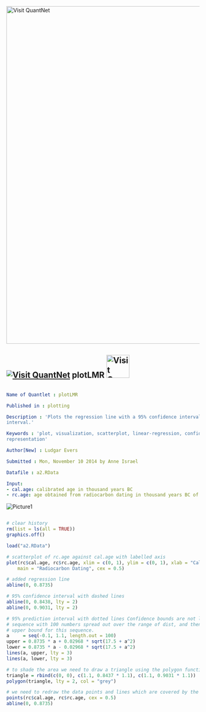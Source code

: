 
[<img src="https://github.com/QuantLet/Styleguide-and-FAQ/blob/master/pictures/banner.png" width="880" alt="Visit QuantNet">](http://quantlet.de/index.php?p=info)

## [<img src="https://github.com/QuantLet/Styleguide-and-Validation-procedure/blob/master/pictures/qloqo.png" alt="Visit QuantNet">](http://quantlet.de/) **plotLMR** [<img src="https://github.com/QuantLet/Styleguide-and-Validation-procedure/blob/master/pictures/QN2.png" width="60" alt="Visit QuantNet 2.0">](http://quantlet.de/d3/ia)

```yaml

Name of Quantlet : plotLMR

Published in : plotting

Description : 'Plots the regression line with a 95% confidence interval and a shaded 95% prediction
interval.'

Keywords : 'plot, visualization, scatterplot, linear-regression, confidence-interval, graphical
representation'

Author[New] : Ludgar Evers

Submitted : Mon, November 10 2014 by Anne Israel

Datafile : a2.RData

Input: 
- cal.age: calibrated age in thousand years BC
- rc.age: age obtained from radiocarbon dating in thousand years BC of 52 species

```

![Picture1](RadiocarbonDating.png)


```r

# clear history
rm(list = ls(all = TRUE))
graphics.off()

load("a2.RData")

# scatterplot of rc.age against cal.age with labelled axis
plot(rc$cal.age, rc$rc.age, xlim = c(0, 1), ylim = c(0, 1), xlab = "Calibrated Age", ylab = "Age from Radiocarbon Dating", 
    main = "Radiocarbon Dating", cex = 0.5)

# added regression line
abline(0, 0.8735)

# 95% confidence interval with dashed lines
abline(0, 0.8438, lty = 2)
abline(0, 0.9031, lty = 2)

# 95% prediction interval with dotted lines Confidence bounds are not linear. Thus we first create a
# sequence with 100 numbers spread out over the range of dist, and then evaluate the lower bound and
# upper bound for this sequence.
a     = seq(-0.1, 1.1, length.out = 100)
upper = 0.8735 * a + 0.02968 * sqrt(17.5 + a^2)
lower = 0.8735 * a - 0.02968 * sqrt(17.5 + a^2)
lines(a, upper, lty = 3)
lines(a, lower, lty = 3)

# to shade the area we need to draw a triangle using the polygon function
triangle = rbind(c(0, 0), c(1.1, 0.8437 * 1.1), c(1.1, 0.9031 * 1.1))
polygon(triangle, lty = 2, col = "grey")

# we need to redraw the data points and lines which are covered by the polygon
points(rc$cal.age, rc$rc.age, cex = 0.5)
abline(0, 0.8735)

```
